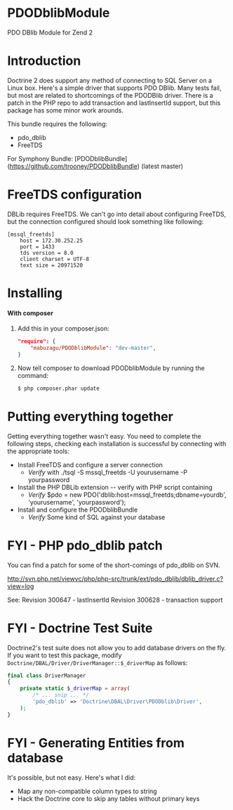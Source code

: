 PDODblibModule
==============

PDO DBlib Module for Zend 2

Introduction
=====================


Doctrine 2 does support any method of connecting to SQL Server on a Linux box. Here's a simple driver that supports PDO DBlib. Many tests fail, but most are related to shortcomings of the PDODBlib driver. There is a patch in the PHP repo to add transaction and lastInsertId support, but this package has some minor work arounds.

This bundle requires the following:
* pdo_dblib
* FreeTDS


For Symphony Bundle:   [PDODblibBundle] (https://github.com/trooney/PDODblibBundle) (latest master)
 
FreeTDS configuration
=====================

DBLib requires FreeTDS. We can't go into detail about configuring FreeTDS, but the connection configured should look something like following:

```
[mssql_freetds]
    host = 172.30.252.25
    port = 1433
    tds version = 8.0
    client charset = UTF-8
    text size = 20971520

```

Installing
============================

#### With composer

1. Add this in your composer.json:

    ```json
    "require": {
        "mabuzagu/PDODblibModule": "dev-master",
    }
    ```

2. Now tell composer to download PDODblibModule by running the command:

    ```bash
    $ php composer.phar update
    ```



Putting everything together
===========================

Getting everything together wasn't easy. You need to complete the following steps, checking each installation is successful by connecting with the appropriate tools:

* Install FreeTDS and configure a server connection 
    * *Verify* with ./tsql -S mssql_freetds -U yourusername -P yourpassword
* Install the PHP DBLib extension -- verify with PHP script containing 
    * *Verify* $pdo = new PDO('dblib:host=mssql_freetds;dbname=yourdb', 'yourusername', 'yourpassword');
* Install and configure the PDODblibBundle 
    * *Verify* Some kind of SQL against your database


FYI - PHP pdo_dblib patch
=========================

You can find a patch for some of the short-comings of pdo_dblib on SVN.

http://svn.php.net/viewvc/php/php-src/trunk/ext/pdo_dblib/dblib_driver.c?view=log

See:
Revision 300647 - lastInsertId
Revision 300628 - transaction support

FYI - Doctrine Test Suite
=========================

Doctrine2's test suite does not allow you to add database drivers on the fly. If you want to test this package, modify `Doctrine/DBAL/Driver/DriverManager::$_driverMap` as follows:

```php
final class DriverManager
{
    private static $_driverMap = array(
		/* ... snip ... */
        'pdo_dblib' => 'Doctrine\DBAL\Driver\PDODblib\Driver',
    );
}
```

FYI - Generating Entities from database
=======================================

It's possible, but not easy. Here's what I did:

- Map any non-compatible column types to string
- Hack the Doctrine core to skip any tables without primary keys


